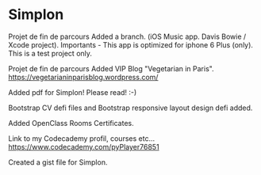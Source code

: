 # Simplon

Projet de fin de parcours
Added a branch. (iOS Music app. Davis Bowie / Xcode project).
Importants - This app is optimized for iphone 6 Plus (only).
This is a test project only.


Projet de fin de parcours
Added VIP Blog "Vegetarian in Paris". https://vegetarianinparisblog.wordpress.com/ 


Added pdf for Simplon! Please read! :-) 


Bootstrap CV defi files and Bootstrap responsive layout design defi added. 

Added OpenClass Rooms Certificates.


Link to my Codecademy profil, courses etc... https://www.codecademy.com/pyPlayer76851 

Created a gist file for Simplon. 
